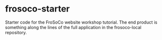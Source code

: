 # frosoco-starter
Starter code for the FroSoCo website workshop tutorial. The end product is something along the lines of the full application in the frosoco-local repository.
